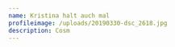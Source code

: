 ```yaml
---
name: Kristina halt auch mal
profileimage: /uploads/20190330-dsc_2618.jpg
description: Cosm
---
```


